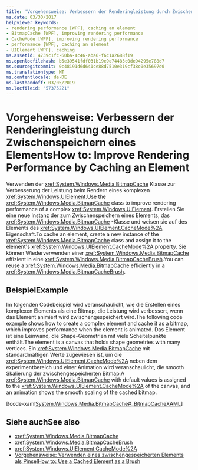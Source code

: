 ```yaml
---
title: 'Vorgehensweise: Verbessern der Renderingleistung durch Zwischenspeichern eines Elements'
ms.date: 03/30/2017
helpviewer_keywords:
- rendering performance [WPF], caching an element
- BitmapCache [WPF], improving rendering performance
- CacheMode [WPF], improving rendering performance
- performance [WPF], caching an element
- UIElement [WPF], caching
ms.assetid: 4739c1fc-60ba-4c46-aba6-f6c1a2688f19
ms.openlocfilehash: b5e39541fdf031b19e9e74483c0de94295e788d7
ms.sourcegitcommit: 0c48191d6d641ce88d7510e319cf38c0e35697d0
ms.translationtype: MT
ms.contentlocale: de-DE
ms.lasthandoff: 03/05/2019
ms.locfileid: "57375221"
---
```

# <a name="how-to-improve-rendering-performance-by-caching-an-element"></a><span data-ttu-id="0ec4b-102">Vorgehensweise: Verbessern der Renderingleistung durch Zwischenspeichern eines Elements</span><span class="sxs-lookup"><span data-stu-id="0ec4b-102">How to: Improve Rendering Performance by Caching an Element</span></span>
<span data-ttu-id="0ec4b-103">Verwenden der <xref:System.Windows.Media.BitmapCache> Klasse zur Verbesserung der Leistung beim Rendern eines komplexen <xref:System.Windows.UIElement>.</span><span class="sxs-lookup"><span data-stu-id="0ec4b-103">Use the <xref:System.Windows.Media.BitmapCache> class to improve rendering performance of a complex <xref:System.Windows.UIElement>.</span></span> <span data-ttu-id="0ec4b-104">Erstellen Sie eine neue Instanz der zum Zwischenspeichern eines Elements, das <xref:System.Windows.Media.BitmapCache> -Klasse und weisen sie auf des Elements des <xref:System.Windows.UIElement.CacheMode%2A> Eigenschaft.</span><span class="sxs-lookup"><span data-stu-id="0ec4b-104">To cache an element, create a new instance of the <xref:System.Windows.Media.BitmapCache> class and assign it to the element's <xref:System.Windows.UIElement.CacheMode%2A> property.</span></span> <span data-ttu-id="0ec4b-105">Sie können Wiederverwenden einer <xref:System.Windows.Media.BitmapCache> effizient in eine <xref:System.Windows.Media.BitmapCacheBrush>.</span><span class="sxs-lookup"><span data-stu-id="0ec4b-105">You can reuse a <xref:System.Windows.Media.BitmapCache> efficiently in a <xref:System.Windows.Media.BitmapCacheBrush>.</span></span>  
  
## <a name="example"></a><span data-ttu-id="0ec4b-106">Beispiel</span><span class="sxs-lookup"><span data-stu-id="0ec4b-106">Example</span></span>  
 <span data-ttu-id="0ec4b-107">Im folgenden Codebeispiel wird veranschaulicht, wie die Erstellen eines komplexen Elements als eine Bitmap, die Leistung wird verbessert, wenn das Element animiert wird zwischengespeichert wird.</span><span class="sxs-lookup"><span data-stu-id="0ec4b-107">The following code example shows how to create a complex element and cache it as a bitmap, which improves performance when the element is animated.</span></span> <span data-ttu-id="0ec4b-108">Das Element ist eine Leinwand, die Shape-Geometrien mit viele Scheitelpunkte enthält.</span><span class="sxs-lookup"><span data-stu-id="0ec4b-108">The element is a canvas that holds shape geometries with many vertices.</span></span> <span data-ttu-id="0ec4b-109">Ein <xref:System.Windows.Media.BitmapCache> mit standardmäßigen Werte zugewiesen ist, um die <xref:System.Windows.UIElement.CacheMode%2A> neben dem experimentbereich und einer Animation wird veranschaulicht, die smooth Skalierung der zwischengespeicherten Bitmap.</span><span class="sxs-lookup"><span data-stu-id="0ec4b-109">A <xref:System.Windows.Media.BitmapCache> with default values is assigned to the <xref:System.Windows.UIElement.CacheMode%2A> of the canvas, and an animation shows the smooth scaling of the cached bitmap.</span></span>  
  
 [!code-xaml[System.Windows.Media.BitmapCache#_BitmapCacheXAML](~/samples/snippets/csharp/VS_Snippets_Wpf/system.windows.media.bitmapcache/cs/window1.xaml#_bitmapcachexaml)]  
  
## <a name="see-also"></a><span data-ttu-id="0ec4b-110">Siehe auch</span><span class="sxs-lookup"><span data-stu-id="0ec4b-110">See also</span></span>
- <xref:System.Windows.Media.BitmapCache>
- <xref:System.Windows.Media.BitmapCacheBrush>
- <xref:System.Windows.UIElement.CacheMode%2A>
- [<span data-ttu-id="0ec4b-111">Vorgehensweise: Verwenden eines zwischengespeicherten Elements als Pinsel</span><span class="sxs-lookup"><span data-stu-id="0ec4b-111">How to: Use a Cached Element as a Brush</span></span>](how-to-use-a-cached-element-as-a-brush.md)
